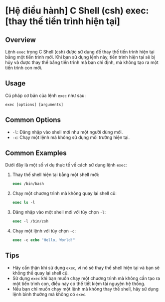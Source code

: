 # [Hệ điều hành] C Shell (csh) exec: [thay thế tiến trình hiện tại]

## Overview
Lệnh `exec` trong C Shell (csh) được sử dụng để thay thế tiến trình hiện tại bằng một tiến trình mới. Khi bạn sử dụng lệnh này, tiến trình hiện tại sẽ bị hủy và được thay thế bằng tiến trình mà bạn chỉ định, mà không tạo ra một tiến trình con mới.

## Usage
Cú pháp cơ bản của lệnh `exec` như sau:

```
exec [options] [arguments]
```

## Common Options
- `-l`: Đăng nhập vào shell mới như một người dùng mới.
- `-c`: Chạy một lệnh mà không sử dụng môi trường hiện tại.

## Common Examples
Dưới đây là một số ví dụ thực tế về cách sử dụng lệnh `exec`:

1. Thay thế shell hiện tại bằng một shell mới:
   ```csh
   exec /bin/bash
   ```

2. Chạy một chương trình mà không quay lại shell cũ:
   ```csh
   exec ls -l
   ```

3. Đăng nhập vào một shell mới với tùy chọn `-l`:
   ```csh
   exec -l /bin/zsh
   ```

4. Chạy một lệnh với tùy chọn `-c`:
   ```csh
   exec -c echo "Hello, World!"
   ```

## Tips
- Hãy cẩn thận khi sử dụng `exec`, vì nó sẽ thay thế shell hiện tại và bạn sẽ không thể quay lại shell cũ.
- Sử dụng `exec` khi bạn muốn chạy một chương trình mà không cần tạo ra một tiến trình con, điều này có thể tiết kiệm tài nguyên hệ thống.
- Nếu bạn chỉ muốn chạy một lệnh mà không thay thế shell, hãy sử dụng lệnh bình thường mà không có `exec`.